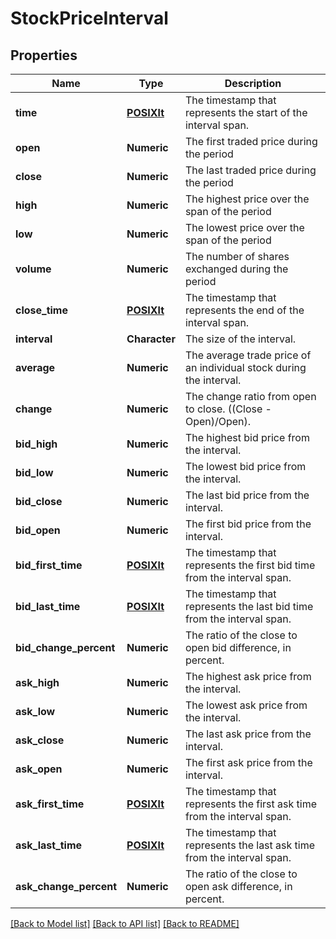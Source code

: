 # StockPriceInterval

[//]: # (CLASS:IntrinioSDK::StockPriceInterval)

[//]: # (KIND:object)

## Properties

[//]: # (START_DEFINITION)

Name | Type | Description
------------ | ------------- | -------------
**time** | [**POSIXlt**](POSIXlt.md) | The timestamp that represents the start of the interval span. &nbsp;
**open** | **Numeric** | The first traded price during the period &nbsp;
**close** | **Numeric** | The last traded price during the period &nbsp;
**high** | **Numeric** | The highest price over the span of the period &nbsp;
**low** | **Numeric** | The lowest price over the span of the period &nbsp;
**volume** | **Numeric** | The number of shares exchanged during the period &nbsp;
**close_time** | [**POSIXlt**](POSIXlt.md) | The timestamp that represents the end of the interval span. &nbsp;
**interval** | **Character** | The size of the interval. &nbsp;
**average** | **Numeric** | The average trade price of an individual stock during the interval. &nbsp;
**change** | **Numeric** | The change ratio from open to close.  ((Close - Open)/Open). &nbsp;
**bid_high** | **Numeric** | The highest bid price from the interval. &nbsp;
**bid_low** | **Numeric** | The lowest bid price from the interval. &nbsp;
**bid_close** | **Numeric** | The last bid price from the interval. &nbsp;
**bid_open** | **Numeric** | The first bid price from the interval. &nbsp;
**bid_first_time** | [**POSIXlt**](POSIXlt.md) | The timestamp that represents the first bid time from the interval span. &nbsp;
**bid_last_time** | [**POSIXlt**](POSIXlt.md) | The timestamp that represents the last bid time from the interval span. &nbsp;
**bid_change_percent** | **Numeric** | The ratio of the close to open bid difference, in percent. &nbsp;
**ask_high** | **Numeric** | The highest ask price from the interval. &nbsp;
**ask_low** | **Numeric** | The lowest ask price from the interval. &nbsp;
**ask_close** | **Numeric** | The last ask price from the interval. &nbsp;
**ask_open** | **Numeric** | The first ask price from the interval. &nbsp;
**ask_first_time** | [**POSIXlt**](POSIXlt.md) | The timestamp that represents the first ask time from the interval span. &nbsp;
**ask_last_time** | [**POSIXlt**](POSIXlt.md) | The timestamp that represents the last ask time from the interval span. &nbsp;
**ask_change_percent** | **Numeric** | The ratio of the close to open ask difference, in percent. &nbsp;

[//]: # (END_DEFINITION)


[//]: # (CONTAINED_CLASS:IntrinioSDK::POSIXlt)


[//]: # (CONTAINED_CLASS:IntrinioSDK::POSIXlt)


[//]: # (CONTAINED_CLASS:IntrinioSDK::POSIXlt)


[//]: # (CONTAINED_CLASS:IntrinioSDK::POSIXlt)


[//]: # (CONTAINED_CLASS:IntrinioSDK::POSIXlt)


[//]: # (CONTAINED_CLASS:IntrinioSDK::POSIXlt)


[[Back to Model list]](../README.md#documentation-for-models) [[Back to API list]](../README.md#documentation-for-api-endpoints) [[Back to README]](../README.md)


